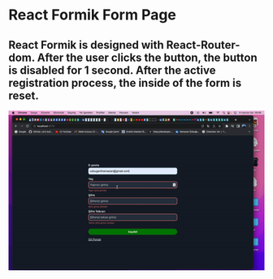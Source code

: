 # React Formik Form Page

## React Formik is designed with React-Router-dom. After the user clicks the button, the button is disabled for 1 second. After the active registration process, the inside of the form is reset.

![](https://github.com/ozbuganliramazan/React-Formik-Form-Page/blob/main/src/form.gif?raw=true)
